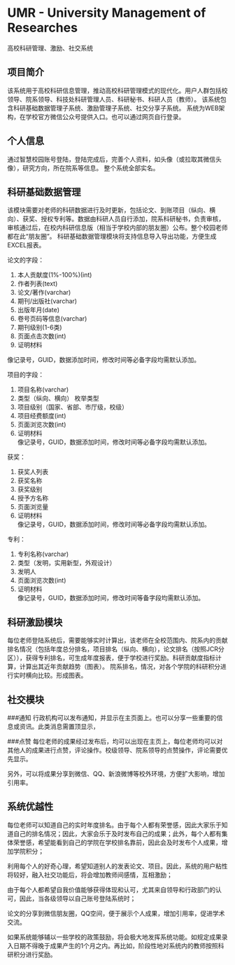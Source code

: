 # UMR - University Management of Researches
高校科研管理、激励、社交系统


## 项目简介
该系统用于高校科研信息管理，推动高校科研管理模式的现代化。用户人群包括校领导、院系领导、科技处科研管理人员、科研秘书、科研人员（教师）。
该系统包含科研基础数据管理子系统、激励管理子系统、社交分享子系统。
系统为WEB架构，在学校官方微信公众号提供入口。也可以通过网页自行登录。  

## 个人信息
通过智慧校园账号登陆，登陆完成后，完善个人资料，如头像（或拉取其微信头像），研究方向，所在院系等信息。
整个系统全部实名。

## 科研基础数据管理
该模块需要对老师的科研数据进行及时更新，包括论文、到账项目（纵向、横向）、获奖、授权专利等。数据由科研人员自行添加，院系科研秘书，负责审核，审核通过后，在校内科研信息版（相当于学校内部的朋友圈）公布。整个校园老师都在此“朋友圈”。
科研基础数据管理模块将支持信息导入导出功能，方便生成EXCEL报表。

论文的字段：  
1. 本人贡献度(1%-100%)(int)  
2. 作者列表(text)  
3. 论文/著作(varchar)  
4. 期刊/出版社(varchar)  
5. 出版年月(date)  
6. 卷号页码等信息(varchar)  
7. 期刊级别(1-6类)  
8. 页面点击次数(int)  
9. 证明材料  

像记录号，GUID，数据添加时间，修改时间等必备字段均需默认添加。

项目的字段：  
1.	项目名称(varchar)  
2.	类型（纵向、横向） 枚举类型  
3.	项目级别（国家、省部、市厅级，校级）  
4.	项目经费额度(int)  
10.	页面浏览次数(int)  
11.	证明材料  
像记录号，GUID，数据添加时间，修改时间等必备字段均需默认添加。  

获奖：  
1.	获奖人列表  
2.	获奖名称  
3.	获奖级别  
4.	授予方名称  
5.	页面浏览量  
6.	证明材料  
像记录号，GUID，数据添加时间，修改时间等必备字段均需默认添加。  

专利：  
1.	专利名称(varchar)  
2.	类型（发明，实用新型，外观设计）  
3.	发明人  
4.	页面浏览次数(int)  
5.	证明材料  
像记录号，GUID，数据添加时间，修改时间等备字段均需默认添加。  

## 科研激励模块
每位老师登陆系统后，需要能够实时计算出，该老师在全校范围内、院系内的贡献排名情况（包括年度总分排名，项目排名（纵向、横向），论文排名（按照JCR分区）），获得专利排名，可生成年度报表，便于学校进行奖励。科研贡献度指标计算，计算出其近年贡献趋势（图表）。
院系排名，情况，对各个学院的科研积分进行实时横向比较。形成图表。

## 社交模块

###通知
行政机构可以发布通知，并显示在主页面上。也可以分享一些重要的信息或资讯。此类消息需置顶显示，

###点赞
每位老师的成果经过发布后，均可以出现在主页上，每位老师均可以对其他人的成果进行点赞，评论操作。校级领导、院系领导的点赞操作，评论需要优先显示。

另外，可以将成果分享到微信、QQ、新浪微博等校外环境，方便扩大影响，增加引用率。

## 系统优越性
每位老师可以知道自己的实时年度排名。由于每个人都有荣誉感，因此大家乐于知道自己的排名情况；因此，大家会乐于及时发布自己的成果；此外，每个人都有集体荣誉感，希望能看到自己的学院在学校排名靠前，因此会及时发布个人成果，增加学院积分；

利用每个人的好奇心理，希望知道别人的发表论文、项目。因此，系统的用户粘性将较好，融入社交功能后，将会增加教师间感情，互相激励；

由于每个人都希望自我价值能够获得体现和认可，尤其来自领导和行政部门的认可，因此，当各级领导以自己账号登陆系统时；

论文的分享到微信朋友圈，QQ空间，便于展示个人成果，增加引用率，促进学术交流。

如果系统能够辅以一些学校的政策鼓励，将会极大地发挥系统功能。如规定成果录入日期不得晚于成果产生的1个月之内。再比如，阶段性地对系统内的教师按照科研积分进行奖励。

